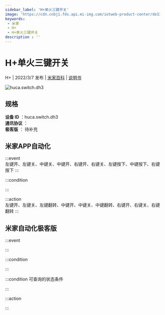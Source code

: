 ```yaml
---
sidebar_label: 'H+单火三键开关'
image: 'https://cdn.cnbj1.fds.api.mi-img.com/iotweb-product-center/de3317ece2d37b4ab0298c181685c7bf_1639731357241.png?GalaxyAccessKeyId=AKVGLQWBOVIRQ3XLEW&Expires=9223372036854775807&Signature=D1nckdbuPKvY88rUrOBatt3gmh8='
keywords: 
 - 米家
 - H+
 - H+单火三键开关
description : ''
---
```

# H+单火三键开关

H+ | 2022/3/7 发布 | [米家百科](https://home.mi.com/webapp/content/baike/product/index.html?model=huca.switch.dh3) | [说明书](https://home.mi.com/views/introduction.html?model=huca.switch.dh3&region=cn)

![huca.switch.dh3](https://cdn.cnbj1.fds.api.mi-img.com/iotweb-product-center/de3317ece2d37b4ab0298c181685c7bf_1639731357241.png?GalaxyAccessKeyId=AKVGLQWBOVIRQ3XLEW&Expires=9223372036854775807&Signature=D1nckdbuPKvY88rUrOBatt3gmh8=)

## 规格  
> 
**设备 ID** ：huca.switch.dh3  
**通讯协议** ：  
**极客版**  ： 待补充 


## 米家APP自动化  

:::event  
左键开、左键关、中键关、中键开、右键开、右键关、左键按下、中键按下、右键按下
:::

:::condition  

:::

:::action   
左键开、左键关、左键翻转、中键开、中键关、中键翻转、右键开、右键关、右键翻转
:::

## 米家自动化极客版  

:::event  

:::

:::condition  

:::

:::condition 可查询的状态条件  

:::

:::action  

:::

        
